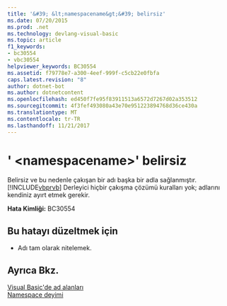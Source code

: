 ```yaml
---
title: '&#39; &lt;namespacename&gt;&#39; belirsiz'
ms.date: 07/20/2015
ms.prod: .net
ms.technology: devlang-visual-basic
ms.topic: article
f1_keywords:
- bc30554
- vbc30554
helpviewer_keywords: BC30554
ms.assetid: f79778e7-a300-4eef-999f-c5cb22e0fbfa
caps.latest.revision: "8"
author: dotnet-bot
ms.author: dotnetcontent
ms.openlocfilehash: ed450f7fe95f83911513a6572d7267d02a353512
ms.sourcegitcommit: 4f3fef493080a43e70e951223894768d36ce430a
ms.translationtype: MT
ms.contentlocale: tr-TR
ms.lasthandoff: 11/21/2017
---
```

# <a name="39ltnamespacenamegt39-is-ambiguous"></a>&#39; &lt;namespacename&gt;&#39; belirsiz
Belirsiz ve bu nedenle çakışan bir adı başka bir adla sağlanmıştır. [!INCLUDE[vbprvb](~/includes/vbprvb-md.md)] Derleyici hiçbir çakışma çözümü kuralları yok; adlarını kendiniz ayırt etmek gerekir.  
  
 **Hata Kimliği:** BC30554  
  
## <a name="to-correct-this-error"></a>Bu hatayı düzeltmek için  
  
-   Adı tam olarak nitelemek.  
  
## <a name="see-also"></a>Ayrıca Bkz.  
 [Visual Basic'de ad alanları](../../visual-basic/programming-guide/program-structure/namespaces.md)  
 [Namespace deyimi](../../visual-basic/language-reference/statements/namespace-statement.md)
